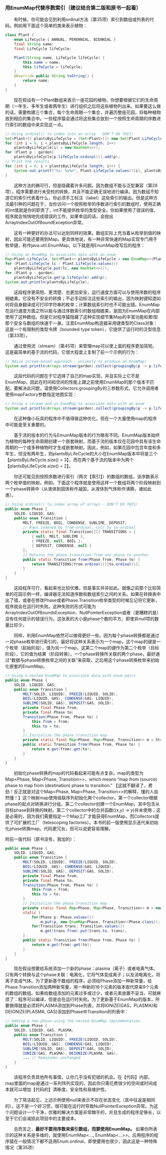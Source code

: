 ### 用EnumMap代替序数索引（建议结合第二版和原书一起看）

&emsp;&emsp;有时候，你可能会见到利用ordinal方法（第35项）索引到数组或列表的代码。例如用下面这个简单的类来表示植物：

```java
class Plant {
    enum LifeCycle { ANNUAL, PERENNIAL, BIENNIAL }
    final String name;
    final LifeCycle lifeCycle;

    Plant(String name, LifeCycle lifeCycle) {
        this.name = name;
        this.lifeCycle = lifeCycle;
    }
    @Override public String toString() {
        return name;
    }
}
```

&emsp;&emsp;现在假设有一个Plant数组来表示一座花园的植物，你想要根据它们的生命周期（一年生、多年生或者两年生）进行组织之后将这些植物列出来。如果要这么做的话，需要构建三个集合，每个生命周期一个集合，并遍历整座花园，将每种植物放到相应的集合中。一些程序猿会通过将这些集合放到一个按照生命周期的序数进行索引的数组中来实现这一点。

```java
// Using ordinal() to index into an array - DON'T DO THIS!
Set<Plant>[] plantsByLifeCycle = (Set<Plant>[]) new Set[Plant.LifeCycle.values().length];
for (int i = 0; i < plantsByLifeCycle.length; i++)
    plantsByLifeCycle[i] = new HashSet<>();
for (Plant p : garden)
    plantsByLifeCycle[p.lifeCycle.ordinal()].add(p);
// Print the results
for (int i = 0; i < plantsByLifeCycle.length; i++) {
    System.out.printf("%s: %s%n", Plant.LifeCycle.values()[i], plantsByLifeCycle[i]);
}
```

&emsp;&emsp;这种方法的确可行，但是隐藏着许多问题。因为数组不能与泛型兼容（第28项），程序需要进行未受检的转换，并且不能正确无误地进行编译。因为数组不知道它的索引代表着什么，你必须手工标注（label）这些索引的输出。但是这种方法最引种的问题在于，当你访问一个按照枚举的序数进行索引的数组时，使用正确的int值就是你的职责了，int不能提供枚举的类型安全。你如果使用了错误的值，程序就会悄悄地完成错误的工作，如果幸运的话，会抛出ArrayIndexOutOfBoundException异常。

&emsp;&emsp;这有一种更好的办法可以达到同样的效果。数组实际上充当着从枚举到值的映射，因此可能还要用到Map。更具体地说，有一种非常快速的Map实现专门用于枚举键，称作java.util.EnumMap。以下就是用EnumMap改写后的程序：

```java
// Using an EnumMap to associate data with an enum
Map<Plant.LifeCycle, Set<Plant>> plantsByLifeCycle = new EnumMap<>(Plant.LifeCycle.class);
for (Plant.LifeCycle lc : Plant.LifeCycle.values())
    plantsByLifeCycle.put(lc, new HashSet<>());
for (Plant p : garden)
    plantsByLifeCycle.get(p.lifeCycle).add(p);
System.out.println(plantsByLifeCycle);
```

&emsp;&emsp;这段程序更简短、更清楚、也更加安全，运行速度方面可以与使用序数的程序相媲美。它没有不安全的转换；不必手动标注这些索引的输出，因为映射键知道如何将自身翻译成可打印字符串的枚举；计算数组索引时也不可能出错。EnumMap在运行速度方面之所以能与通过序数索引的数组相媲美，是因为EnumMap在内部使用了这种数组。但是它对程序猿隐藏了这种实现细节集Map的丰富功能和累I型那个安全与数组的快速于一身。注意EnumMap构造器采用键类型的Class对象：这是一个有限制的类型令牌（bounded type token），它提供了运行时的泛型信息（第33项）。

&emsp;&emsp;通过使用流（stream）（第45项）来管理map可以使上面的程序更加简短。这是最简单的基于流的代码，它很大程度上复制了前一个示例的行为：

```java
// Naive stream-based approach - unlikely to produce an EnumMap!
System.out.println(Arrays.stream(garden).collect(groupingBy(p -> p.lifeCycle)));
```

&emsp;&emsp;这段代码的问题在于它选择了自己的map实现，并且实际上它不是EnumMap，因此在时间和空间的性能上跟之前使用EnumMap的那个版本不匹配。要解决此问题，请使用Collectors.groupingBy的三参数形式，它允许调用者使用mapFactory参数指定地图实现：

```java
// Using a stream and an EnumMap to associate data with an enum
System.out.println(Arrays.stream(garden).collect(groupingBy(p -> p.lifeCycle, () -> new EnumMap<>(LifeCycle.class), toSet())));
```

&emsp;&emsp;在这种像小玩具的程序中不值得做这种优化，但在一个大量使用map的程序中可能是至关重要的。

&emsp;&emsp;基于流的版本的行为与EmumMap版本的行为略有不同。EnumMap版本始终为植物的每种生命周期创建一个嵌套映射，而基于流的版本仅在花园中具有该生命周期的一个或多种植物时才生成嵌套映射。因此，例如，如果花园中包含年度和多年生，但没有两年生，则plantsByLifeCycle的大小在EnumMap版本中将是三个【plantsByLifeCycle.size() = 3】，而在两个基于流的版本中为两个【plantsByLifeCycle.size() = 2】。

&emsp;&emsp;你还可能见到按照序数进行索引（两次【索引】）的数组的数组，该序数表示两个枚举值的映射。例如，下面这个程序就是使用这样一个数组将两个阶段映射到一个phase转换中（从液体到固体称作凝固，从液体到气体称作沸腾，诸如此类）。

```java
// Using ordinal() to index array of arrays - DON'T DO THIS!
public enum Phase {
    SOLID, LIQUID, GAS;
    public enum Transition {
        MELT, FREEZE, BOIL, CONDENSE, SUBLIME, DEPOSIT;
        // Rows indexed by from-ordinal, cols by to-ordinal
        private static final Transition[][] TRANSITIONS = {
            { null, MELT, SUBLIME },
            { FREEZE, null, BOIL },
            { DEPOSIT, CONDENSE, null }
        };
        // Returns the phase transition from one phase to another
        public static Transition from(Phase from, Phase to) {
            return TRANSITIONS[from.ordinal()][to.ordinal()];
        }
    }
}
```

&emsp;&emsp;这段程序可行，看起来也比较优雅，但是事实并非如此。就像之前那个比较简单的花园示例一样，编译器无法知道序数和数组索引之间的关系。如果在转换表中出了错，或者在修改Phase或者Phase.Transition枚举类型的时候忘记将它更新，程序就会在运行时失败。这种失败的形式可能为ArrayIndexOutOfBoundsException、NullPointerException或者（更糟糕的是）没有任何提示的错误行为。这张表的大小是phase个数的平方，即使非null项的数量比较少。

&emsp;&emsp;同样，利用EnumMap依然可以做得更好一些。因为每个phase转换都是通过一对phase枚举进行索引的，最好将这种关系表示为一个map，这个map的键是一个枚举（起始阶段），值为另一个map，这第二个map的键作为第二个枚举（目标阶段），它的值为结果（阶段转换）。一个phase转换所关联的两个phase，最好通过“数据与phase转换枚举之间的关联”来获取，之后用这个phase转换枚举来初始化嵌套的EnumMap。

```java
// Using a nested EnumMap to associate data with enum pairs
public enum Phase {
    SOLID, LIQUID, GAS;
    public enum Transition {
        MELT(SOLID, LIQUID), FREEZE(LIQUID, SOLID),
        BOIL(LIQUID, GAS), CONDENSE(GAS, LIQUID),
        SUBLIME(SOLID, GAS), DEPOSIT(GAS, SOLID);
        private final Phase from;
        private final Phase to;
        Transition(Phase from, Phase to) {
            this.from = from;
            this.to = to;
        }
        // Initialize the phase transition map
        private static final Map<Phase, Map<Phase, Transition>> m = Stream.of(values()).collect(groupingBy(t -> t.from, () -> new EnumMap<>(Phase.class), toMap(t -> t.to, t -> t, (x, y) -> y, () -> new EnumMap<>(Phase.class))));
        public static Transition from(Phase from, Phase to) {
            return m.get(from).get(to);
        }
    }
}
```

&emsp;&emsp;初始化phase转换的map的代码看起来可能有点复杂。map的类型为Map<Phase, Map<Phase, Transition>>，which means “map from (source) phase to map from (destination) phase to transition.” 【这就不翻译了，费劲！反正就是对这个Map<Phase, Map<Phase, Transition>>的解释，懂的人自然懂！】这个映射map使用级联序列初始化两个collector。第一个collector根据phase的起点对转换进行分组，第二个collector创建一个EnumMap，其中包含从目标phase到转换的映射。第二个collector中的合并函数((x,y) -> y)并未使用；这是必需的，因为我们需要指定一个Map工厂才能获得EnumMap，而Collectors提供了可扩展的工厂（telescoping factories）。本书的前一版使用显示迭代来初始化phase转换map。代码更冗长，但可以说更容易理解。

附前一版代码（原书没有，我加的）：
```java
public enum Phase {
    SOLID, LIQUID, GAS;
    public enum Transition {
        MELT(SOLID, LIQUID), FREEZE(LIQUID, SOLID),
        BOIL(LIQUID, GAS), CONDENSE(GAS, LIQUID),
        SUBLIME(SOLID, GAS), DEPOSIT(GAS, SOLID);
        private final Phase from;
        private final Phase to;
        Transition(Phase from, Phase to) {
            this.from = from;
            this.to = to;
        }
        // Initialize the phase transition map
        private static final Map<Phase, Map<Phase, Transition>> m = new EnumMap<Phase, Map<Phase, Transition>>(Phase.class);
        static {
            for(Phase p: Phase.values())
                m.put(p, new EnumMap<Phase, Transition>(Phase.class));
            for(Transition trans: Transition.values())
                m.get(trans.from).put(trans.to, trans);
        }
        public static Transition from(Phase from, Phase to) {
            return m.get(from).get(to);
        }
    }
}
```

&emsp;&emsp;现在假设想要给系统添加一个新的phase：plasma（离子）或者电离气体。只有两个转换与这个phase关联：电离化，它将气体变成离子；以及消电离化，将离子变成气体。为了更新基于数组的程序，必须给Phase添加一种新常量，给Phase.Transition添加两种新常量，用一种新的16个元素的版本取代原来9个元素的数组的数组。如果给数组添加的元素过多或过少，或者元素放置不妥当，可就麻烦了：程序可以编译，但是会在运行时失败。为了更新基于EnumMap的版本，所要做得就是必须将PLASMA添加到Phase列表，并将IONIZE(GAS，PLASMA)和DEIONIZE(PLASMA, GAS)添加到Phase中Transition的列表中：

```java
// Adding a new phase using the nested EnumMap implementation
public enum Phase {
    SOLID, LIQUID, GAS, PLASMA;
    public enum Transition {
        MELT(SOLID, LIQUID), FREEZE(LIQUID, SOLID),
        BOIL(LIQUID, GAS), CONDENSE(GAS, LIQUID),
        SUBLIME(SOLID, GAS), DEPOSIT(GAS, SOLID),
        IONIZE(GAS, PLASMA), DEIONIZE(PLASMA, GAS);
        ... // Remainder unchanged
    }
}
```

&emsp;&emsp;该程序负责其他所有事情，让你几乎没有犯错的机会。在【代码】内部，map里面的map是通过一系列阵列实现的，因此你只需花费很少的空间或时间成本就可以增加【代码的】清晰度，安全性和易维护性。

&emsp;&emsp;为了简洁起见，上述示例使用null来表示不存在状态变化（其中往返是相同的）。这不是一个好习惯，很可能在运行时导致NullPointerException异常。为这个问题设计一个干净，优雅的解决方案是非常棘手的，并且生成的程序足够长，以至于它们会减损此项目中的主要成本。

&emsp;&emsp;总而言之，**最好不要用序数来索引数组，而要使用EnumMap。** 如果你所表示的这种关系是多维的，就使用EnumMap<..., EnumMap<...>>。应用程序的程序猿在一般情况下都不适用Enum.ordinal，即使要用也很少，因此这是一种特殊情况（第35项）